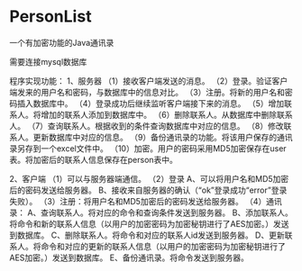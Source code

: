 # PersonList
一个有加密功能的Java通讯录

需要连接mysql数据库

程序实现功能：
1、服务器
（1）接收客户端发送的消息。
（2）登录。验证客户端发来的用户名和密码，与数据库中的信息对比。
（3）注册。将新的用户名和密码插入数据库中。
（4）登录成功后继续监听客户端接下来的消息。
（5）增加联系人。将增加的联系人添加到数据库中。
（6）删除联系人。从数据库中删除联系人。
（7）查询联系人。根据收到的条件查询数据库中对应的信息。
（8）修改联系人。更新数据库中对应的信息。
（9）备份通讯录的功能。将该用户保存的通讯录另存到一个excel文件中。
（10）加密。用户的密码采用MD5加密保存在user表。将加密后的联系人信息保存在person表中。

2、客户端
（1）可以与服务器端通信。
（2）登录
A、可以将用户名和MD5加密后的密码发送给服务器。
B、接收来自服务器的确认（“ok”登录成功“error”登录失败）。
（3）注册：将用户名和MD5加密后的密码发送给服务器。
（4）通讯录：
A、查询联系人。将对应的命令和查询条件发送到服务器。
B、添加联系人。将命令和新的联系人信息（以用户的加密密码为加密秘钥进行了AES加密。）发送到数据库。
C、删除联系人。将命令和对应的联系人id发送到服务器。
D、更新联系人。将命令和对应的更新的联系人信息（以用户的加密密码为加密秘钥进行了AES加密。）发送到数据库。
E、备份通讯录。将命令发送到服务器。
